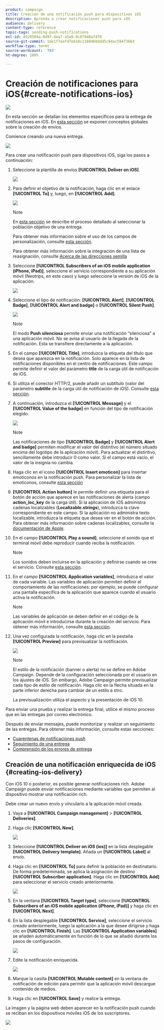 ```yaml
---
product: campaign
title: Creación de una notificación push para dispositivos iOS
description: Aprenda a crear notificaciones push para iOS
audience: delivery
content-type: reference
topic-tags: sending-push-notifications
exl-id: 4520504a-0d9f-4ea7-a5a8-0c07948af4f0
source-git-commit: 1de1f7aafd7eb18c1160460ddd5c84ac59473664
workflow-type: tm+mt
source-wordcount: '783'
ht-degree: 100%

---
```


# Creación de notificaciones para iOS{#create-notifications-ios}

![](../../assets/common.svg)

En esta sección se detallan los elementos específicos para la entrega de notificaciones en iOS. En [esta sección](steps-about-delivery-creation-steps.md) se exponen conceptos globales sobre la creación de envíos.

Comience creando una nueva entrega.

![](assets/nmac_delivery_1.png)

Para crear una notificación push para dispositivos iOS, siga los pasos a continuación:

1. Seleccione la plantilla de envíos **[!UICONTROL Deliver on iOS]**.

   ![](assets/nmac_delivery_ios_1.png)

1. Para definir el objetivo de la notificación, haga clic en el enlace **[!UICONTROL To]** y, luego, en **[!UICONTROL Add]**.

   ![](assets/nmac_delivery_ios_2.png)

   >[!NOTE]
   >
   >En [esta sección](steps-defining-the-target-population.md) se describe el proceso detallado al seleccionar la población objetivo de una entrega.
   >
   >Para obtener más información sobre el uso de los campos de personalización, consulte [esta sección](about-personalization.md).
   >
   >Para obtener más información sobre la integración de una lista de reasignación, consulte [Acerca de las direcciones semilla](about-seed-addresses.md)

1. Seleccione **[!UICONTROL Subscribers of an iOS mobile application (iPhone, iPad)]**, seleccione el servicio correspondiente a su aplicación móvil (Neotrips, en este caso) y luego seleccione la versión de iOS de la aplicación.

   ![](assets/nmac_delivery_ios_3.png)

1. Seleccione el tipo de notificación: **[!UICONTROL Alert]**, **[!UICONTROL Badge]**, **[!UICONTROL Alert and badge]** o **[!UICONTROL Silent Push]**.

   ![](assets/nmac_delivery_ios_4.png)

   >[!NOTE]
   >
   >El modo **Push silenciosa** permite enviar una notificación “silenciosa” a una aplicación móvil. No se avisa al usuario de la llegada de la notificación. Esta se transfiere directamente a la aplicación.

1. En el campo **[!UICONTROL Title]**, introduzca la etiqueta del título que desea que aparezca en la notificación. Solo aparece en la lista de notificaciones disponibles en el centro de notificaciones. Este campo permite definir el valor del parámetro **title** de la carga útil de notificación de iOS.

1. Si utiliza el conector HTTP/2, puede añadir un subtítulo (valor del parámetro **subtitle** de la carga útil de notificación de iOS). Consulte [esta sección](configuring-the-mobile-application.md).

1. A continuación, introduzca el **[!UICONTROL Message]** y el **[!UICONTROL Value of the badge]** en función del tipo de notificación elegido.

   ![](assets/nmac_delivery_ios_5.png)

   >[!NOTE]
   >
   >Las notificaciones de tipo **[!UICONTROL Badge]** y **[!UICONTROL Alert and badge]** permiten modificar el valor del distintivo (el número situado encima del logotipo de la aplicación móvil). Para actualizar el distintivo, sencillamente debe introducir 0 como valor. Si el campo está vacío, el valor de la insignia no cambia.

1. Haga clic en el icono **[!UICONTROL Insert emoticon]** para insertar emoticonos en la notificación push. Para personalizar la lista de emoticonos, consulte [esta sección](customizing-emoticon-list.md)

1. **[!UICONTROL Action button]** le permite definir una etiqueta para el botón de acción que aparece en las notificaciones de alerta (campo **action_loc_key** de la carga útil). Si la aplicación de iOS administra cadenas localizables (**Localizable.strings**), introduzca la clave correspondiente en este campo. Si la aplicación no administra texto localizable, introduzca la etiqueta que desea ver en el botón de acción. Para obtener más información sobre cadenas localizables, consulte la [documentación de Apple](https://developer.apple.com/library/archive/documentation/NetworkingInternet/Conceptual/RemoteNotificationsPG/CreatingtheNotificationPayload.html#//apple_ref/doc/uid/TP40008194-CH10-SW1).
1. En el campo **[!UICONTROL Play a sound]**, seleccione el sonido que el terminal móvil debe reproducir cuando reciba la notificación.

   >[!NOTE]
   >
   >Los sonidos deben incluirse en la aplicación y definirse cuando se cree el servicio. Consulte [esta sección](configuring-the-mobile-application.md#configuring-external-account-ios).

1. En el campo **[!UICONTROL Application variables]**, introduzca el valor de cada variable. Las variables de aplicación permiten definir el comportamiento de las notificaciones: por ejemplo, se puede configurar una pantalla específica de la aplicación que aparece cuando el usuario activa la notificación.

   >[!NOTE]
   >
   >Las variables de aplicación se deben definir en el código de la aplicación móvil e introducirse durante la creación del servicio. Para obtener más información, consulte [esta sección](configuring-the-mobile-application.md).

1. Una vez configurada la notificación, haga clic en la pestaña **[!UICONTROL Preview]** para previsualizar la notificación.

   ![](assets/nmac_intro_2.png)

   >[!NOTE]
   >
   >El estilo de la notificación (banner o alerta) no se define en Adobe Campaign. Depende de la configuración seleccionada por el usuario en los ajustes de iOS. Sin embargo, Adobe Campaign permite previsualizar cada tipo de estilo de notificación. Haga clic en la flecha situada en la parte inferior derecha para cambiar de un estilo a otro.
   >
   >La previsualización utiliza el aspecto y la presentación de iOS 10.

Para enviar una prueba y realizar la entrega final, utilice el mismo proceso que en las entregas por correo electrónico.

Después de enviar mensajes, puede monitorizar y realizar un seguimiento de las entregas. Para obtener más información, consulte estas secciones:

* [Cuarentenas de notificaciones push](understanding-quarantine-management.md#push-notification-quarantines)
* [Seguimiento de una entrega](about-delivery-monitoring.md)
* [Comprensión de los errores de entrega](understanding-delivery-failures.md)


## Creación de una notificación enriquecida de iOS {#creating-ios-delivery}

Con iOS 10 o posterior, es posible generar notificaciones rich. Adobe Campaign puede enviar notificaciones mediante variables que permiten al dispositivo mostrar una notificación rich.

Debe crear un nuevo envío y vincularlo a la aplicación móvil creada.

1. Vaya a **[!UICONTROL Campaign management]** > **[!UICONTROL Deliveries]**.

1. Haga clic **[!UICONTROL New]**.

   ![](assets/nmac_android_3.png)

1. Seleccione **[!UICONTROL Deliver on iOS (ios)]** en la lista desplegable **[!UICONTROL Delivery template]**. Añada un **[!UICONTROL Label]** al envío.

1. Haga clic en **[!UICONTROL To]** para definir la población en destinatario. De forma predeterminada, se aplica la asignación de destino **[!UICONTROL Subscriber application]**. Haga clic en **[!UICONTROL Add]** para seleccionar el servicio creado anteriormente.

   ![](assets/nmac_ios_9.png)

1. En la ventana **[!UICONTROL Target type]**, seleccione **[!UICONTROL Subscribers of an iOS mobile application (iPhone, iPad)]** y haga clic en **[!UICONTROL Next]**.

1. En la lista desplegable **[!UICONTROL Service]**, seleccione el servicio creado anteriormente, luego la aplicación a la que desee dirigirse y haga clic en **[!UICONTROL Finish]**.
Las **[!UICONTROL Application variables]** se añaden automáticamente en función de lo que se añadió durante los pasos de configuración.

   ![](assets/nmac_ios_6.png)

1. Edite la notificación enriquecida.

   ![](assets/nmac_ios_7.png)

1. Marque la casilla **[!UICONTROL Mutable content]** en la ventana de notificación de edición para permitir que la aplicación móvil descargue contenido de medios.

1. Haga clic en **[!UICONTROL Save]** y realice la entrega.

La imagen y la página web deben aparecer en la notificación push cuando se reciban en los dispositivos móviles iOS de los suscriptores.

![](assets/nmac_ios_8.png)
